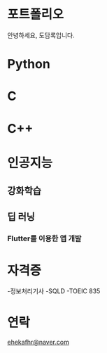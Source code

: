 # 포트폴리오
안녕하세요, 도담록입니다.

# Python

# C

# C++

# 인공지능

## 강화학습

## 딥 러닝

### Flutter를 이용한 앱 개발

# 자격증
-정보처리기사
-SQLD
-TOEIC 835

# 연락
ehekafhr@naver.com

